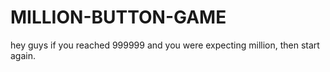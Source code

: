 # MILLION-BUTTON-GAME
hey guys if you reached 999999 and you were expecting  million, then start again.
